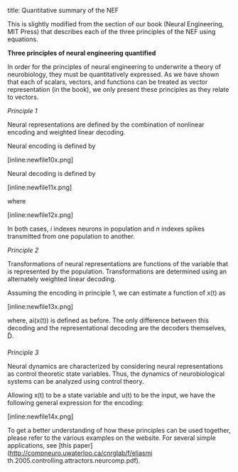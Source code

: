 title: Quantitative summary of the NEF

This is slightly modified from the section of our book (Neural Engineering,
MIT Press) that describes each of the three principles of the NEF using
equations.

**Three principles of neural engineering quantified**

In order for the principles of neural engineering to underwrite a theory of
neurobiology, they must be quantitatively expressed. As we have shown that
each of scalars, vectors, and functions can be treated as vector
representation (in the book), we only present these principles as they relate
to vectors.

_Principle 1_

Neural representations are defined by the combination of nonlinear encoding
and weighted linear decoding.

Neural encoding is defined by

[inline:newfile10x.png]

Neural decoding is defined by

[inline:newfile11x.png]

where

[inline:newfile12x.png]

In both cases, _i_ indexes neurons in population and _n_ indexes spikes
transmitted from one population to another.

_Principle 2_

Transformations of neural representations are functions of the variable that
is represented by the population. Transformations are determined using an
alternately weighted linear decoding.

Assuming the encoding in principle 1, we can estimate a function of x(t) as

[inline:newfile13x.png]

where, ai(x(t)) is defined as before. The only difference between this
decoding and the representational decoding are the decoders themselves, Ď.

_Principle 3_

Neural dynamics are characterized by considering neural representations as
control theoretic state variables. Thus, the dynamics of neurobiological
systems can be analyzed using control theory.

Allowing x(t) to be a state variable and u(t) to be the input, we have the
following general expression for the encoding:

[inline:newfile14x.png]

To get a better understanding of how these principles can be used together,
please refer to the various examples on the website. For several simple
applications, see [this paper](http://compneuro.uwaterloo.ca/cnrglab/f/eliasmi
th.2005.controlling.attractors.neurcomp.pdf).
